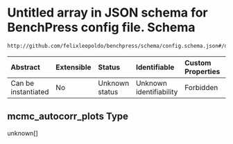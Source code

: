 # Untitled array in JSON schema for BenchPress config file. Schema

```txt
http://github.com/felixleopoldo/benchpress/schema/config.schema.json#/definitions/mcmc_autocorr_plots
```



| Abstract            | Extensible | Status         | Identifiable            | Custom Properties | Additional Properties | Access Restrictions | Defined In                                                                    |
| :------------------ | :--------- | :------------- | :---------------------- | :---------------- | :-------------------- | :------------------ | :---------------------------------------------------------------------------- |
| Can be instantiated | No         | Unknown status | Unknown identifiability | Forbidden         | Allowed               | none                | [config.schema.json*](../../../out/config.schema.json "open original schema") |

## mcmc_autocorr_plots Type

unknown\[]
